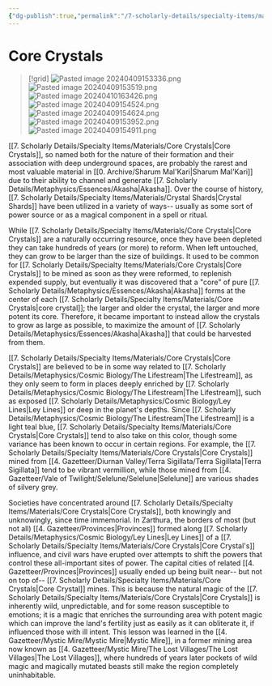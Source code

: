 ```yaml
---
{"dg-publish":true,"permalink":"/7-scholarly-details/specialty-items/materials/core-crystals/","noteIcon":""}
---
```


# Core Crystals 

>[!grid]
>![Pasted image 20240409153336.png](/img/user/x.%20Assets/Attachments/Pasted%20image%2020240409153336.png)
>![Pasted image 20240409153519.png](/img/user/x.%20Assets/Attachments/Pasted%20image%2020240409153519.png)
>![Pasted image 20240410163426.png](/img/user/x.%20Assets/Attachments/Pasted%20image%2020240410163426.png)
>![Pasted image 20240409154524.png](/img/user/x.%20Assets/Attachments/Pasted%20image%2020240409154524.png)
>![Pasted image 20240409154624.png](/img/user/x.%20Assets/Attachments/Pasted%20image%2020240409154624.png)
>![Pasted image 20240409153952.png](/img/user/x.%20Assets/Attachments/Pasted%20image%2020240409153952.png)
>![Pasted image 20240409154911.png](/img/user/x.%20Assets/Attachments/Pasted%20image%2020240409154911.png)

[[7. Scholarly Details/Specialty Items/Materials/Core Crystals\|Core Crystals]], so named both for the nature of their formation and their association with deep underground spaces, are probably the rarest and most valuable material in [[0. Archive/Sharum Mal'Kari\|Sharum Mal'Kari]] due to their ability to channel and generate [[7. Scholarly Details/Metaphysics/Essences/Akasha\|Akasha]]. Over the course of history, [[7. Scholarly Details/Specialty Items/Materials/Crystal Shards\|Crystal Shards]] have been utilized in a variety of ways-- usually as some sort of power source or as a magical component in a spell or ritual.

While [[7. Scholarly Details/Specialty Items/Materials/Core Crystals\|Core Crystals]] are a naturally occurring resource, once they have been depleted they can take hundreds of years (or more) to reform. When left untouched, they can grow to be larger than the size of buildings. It used to be common for [[7. Scholarly Details/Specialty Items/Materials/Core Crystals\|Core Crystals]] to be mined as soon as they were reformed, to replenish expended supply, but eventually it was discovered that a "core" of pure [[7. Scholarly Details/Metaphysics/Essences/Akasha\|Akasha]] forms at the center of each [[7. Scholarly Details/Specialty Items/Materials/Core Crystals\|core crystal]]; the larger and older the crystal, the larger and more potent its core. Therefore, it became important to instead allow the crystals to grow as large as possible, to maximize the amount of [[7. Scholarly Details/Metaphysics/Essences/Akasha\|Akasha]] that could be harvested from them.  

[[7. Scholarly Details/Specialty Items/Materials/Core Crystals\|Core Crystals]] are believed to be in some way related to [[7. Scholarly Details/Metaphysics/Cosmic Biology/The Lifestream\|The Lifestream]], as they only seem to form in places deeply enriched by [[7. Scholarly Details/Metaphysics/Cosmic Biology/The Lifestream\|The Lifestream]], such as exposed [[7. Scholarly Details/Metaphysics/Cosmic Biology/Ley Lines\|Ley Lines]] or deep in the planet's depths. Since [[7. Scholarly Details/Metaphysics/Cosmic Biology/The Lifestream\|The Lifestream]] is a light teal blue, [[7. Scholarly Details/Specialty Items/Materials/Core Crystals\|Core Crystals]] tend to also take on this color, though some variance has been known to occur in certain regions. For example, the [[7. Scholarly Details/Specialty Items/Materials/Core Crystals\|Core Crystals]] mined from [[4. Gazetteer/Diurnan Valley/Terra Sigillata/Terra Sigillata\|Terra Sigillata]] tend to be vibrant vermillion, while those mined from [[4. Gazetteer/Vale of Twilight/Selelune/Selelune\|Selelune]] are various shades of silvery grey.  

Societies have concentrated around [[7. Scholarly Details/Specialty Items/Materials/Core Crystals\|Core Crystals]], both knowingly and unknowingly, since time immemorial. In Zarthura, the borders of most (but not all) [[4. Gazetteer/Provinces\|Provinces]] formed along [[7. Scholarly Details/Metaphysics/Cosmic Biology/Ley Lines\|Ley Lines]] of a [[7. Scholarly Details/Specialty Items/Materials/Core Crystals\|Core Crystal's]] influence, and civil wars have erupted over attempts to shift the powers that control these all-important sites of power. The capital cities of related [[4. Gazetteer/Provinces\|Provinces]] usually ended up being built near-- but not on top of-- [[7. Scholarly Details/Specialty Items/Materials/Core Crystals\|Core Crystal]] mines. This is because the natural magic of the [[7. Scholarly Details/Specialty Items/Materials/Core Crystals\|Core Crystals]] is inherently wild, unpredictable, and for some reason susceptible to emotions; it is a magic that enriches the surrounding area with potent magic which can improve the land's fertility just as easily as it can obliterate it, if influenced those with ill intent. This lesson was learned in the [[4. Gazetteer/Mystic Mire/Mystic Mire\|Mystic Mire]], in a former mining area now known as [[4. Gazetteer/Mystic Mire/The Lost Villages/The Lost Villages\|The Lost Villages]], where hundreds of years later pockets of wild magic and magically mutated beasts still make the region completely uninhabitable. 

